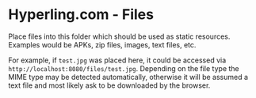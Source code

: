 # Hyperling.com - Files

Place files into this folder which should be used as static resources.
Examples would be APKs, zip files, images, text files, etc.

For example, if `test.jpg` was placed here, it could be accessed via
`http://localhost:8080/files/test.jpg`. Depending on the file type the MIME type
may be detected automatically, otherwise it will be assumed a text file and
most likely ask to be downloaded by the browser.
